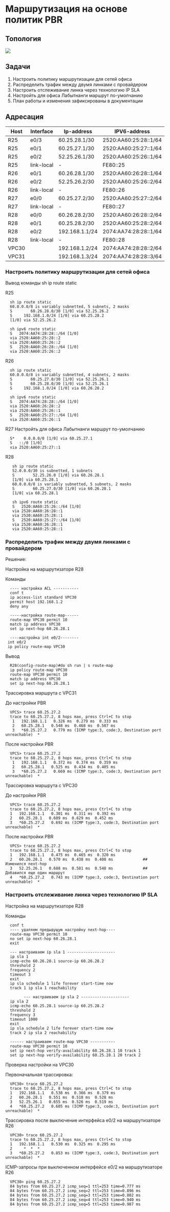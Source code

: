 # Маршрутизация на основе политик PBR

## Топология

![](topology.png)

## Задачи

1. Настроить политику маршрутизации для сетей офиса
2. Распределить трафик между двумя линками с провайдером
3. Настроить отслеживание линка через технологию IP SLA
4. Настройть для офиса Лабытнанги маршрут по-умолчанию
5. План работы и изменения зафиксированы в документации 

## Адресация

| Host  | Interface  | Ip-address     | IPV6-address          |
|-------|------------|----------------|-----------------------|
| R25   | e0/3       | 60.25.28.1/30  | 2520:AA60:25:28::1/64 |
| R25   | e0/1       | 60.25.27.1/30  | 2520:AA60:25:27::1/64 |
| R25   | e0/2       | 52.25.26.1/30  | 2520:AA60:25:26::1/64 |
| R25   | link-local | -              | FE80::25              |
| R26   | e0/1       | 60.26.28.1/30  | 2520:AA60:26:28::1/64 |
| R26   | e0/2       | 52.25.26.2/30  | 2520:AA60:25:26::2/64 |
| R26   | link-local | -              | FE80::26              |
| R27   | e0/0       | 60.25.27.2/30  | 2520:AA60:25:27::2/64 |
| R27   | link-local | -              | FE80::27              |
| R28   | e0/0       | 60.26.28.2/30  | 2520:AA60:26:28::2/64 |
| R28   | e0/1       | 60.25.28.2/30  | 2520:AA60:25:28::2/64 |
| R28   | e0/2       | 192.168.1.1/24 | 2074:AA74:28:28::1/64 |
| R28   | link-local | -              | FE80::28              |
| VPC30 |            | 192.168.1.2/24 | 2074:AA74:28:28::2/64 |
| VPC31 |            | 192.168.1.3/24 | 2074:AA74:28:28::3/64 |

### Настроить политику маршрутизации для сетей офиса

Вывод команды sh ip route static

R25

      sh ip route static
      60.0.0.0/8 is variably subnetted, 5 subnets, 2 masks 
      S        60.26.28.0/30 [1/0] via 52.25.26.2
      S     192.168.1.0/24 [1/0] via 60.25.28.2
      [1/0] via 52.25.26.2  

      sh ipv6 route static
      S   2074:AA74:28:28::/64 [1/0]  
      via 2520:AA60:25:28::2 
      via 2520:AA60:25:26::2  
      S   2520:AA60:26:28::/64 [1/0]   
      via 2520:AA60:25:26::2  

R26

      sh ip route static
      60.0.0.0/8 is variably subnetted, 4 subnets, 2 masks  
      S        60.25.27.0/30 [1/0] via 52.25.26.1
      S        60.25.28.0/30 [1/0] via 52.25.26.1
      S     192.168.1.0/24 [1/0] via 60.26.28.2 
      
      sh ipv6 route static
      S   2074:AA74:28:28::/64 [1/0]
      via 2520:AA60:26:28::2 
      via 2520:AA60:25:26::1  
      S   2520:AA60:25:27::/64 [1/0] 
      via 2520:AA60:25:26::1 
     
 R27  Настройть для офиса Лабытнанги маршрут по-умолчанию
 
      S*    0.0.0.0/0 [1/0] via 60.25.27.1 
      S   ::/0 [1/0]   
      via 2520:AA60:25:27::1  
      
 R28
 
       sh ip route static
       52.0.0.0/30 is subnetted, 1 subnets     
       S        52.25.26.0 [1/0] via 60.26.28.1 
       [1/0] via 60.25.28.1                                                                                      
       60.0.0.0/8 is variably subnetted, 5 subnets, 2 masks 
       S        60.25.27.0/30 [1/0] via 60.26.28.1  
       [1/0] via 60.25.28.1  

       sh ipv6 route static
       S   2520:AA60:25:26::/64 [1/0]
       via 2520:AA60:26:28::1
       via 2520:AA60:25:28::1
       S   2520:AA60:25:27::/64 [1/0]
       via 2520:AA60:26:28::1
       via 2520:AA60:25:28::1

### Распределить трафик между двумя линками с провайдером

Решение:

Настройка на маршрутизаторе R28

Команды

      ---- настройка ACL -----------
      conf t
      ip access-list standard VPC30
      permit host 192.168.1.2
      deny any
      
      -----настройка route-map------
      route-map VPC30 permit 10
      match ip address VPC30
      set ip next-hop 60.26.28.1
      
      ----настройка int e0/2--------
     int e0/2
     ip policy route-map VPC30
 
Вывод

      R28(config-route-map)#do sh run | s route-map
      ip policy route-map VPC30
      route-map VPC30 permit 10 
      match ip address VPC30
      set ip next-hop 60.26.28.1
      
Трассировка маршрута с VPC31

До настройки PBR

      VPCS> trace 60.25.27.2
      trace to 60.25.27.2, 8 hops max, press Ctrl+C to stop
       1   192.168.1.1   0.326 ms  0.279 ms  0.333 ms
       2   60.25.28.1   0.548 ms  0.468 ms  0.507 ms
       3   *60.25.27.2   0.779 ms (ICMP type:3, code:3, Destination port unreachable)  *

После настройки PBR

      VPCS> trace 60.25.27.2
      trace to 60.25.27.2, 8 hops max, press Ctrl+C to stop
       1   192.168.1.1   0.372 ms  0.374 ms  0.359 ms
       2   60.25.28.1   0.525 ms  0.434 ms  0.405 ms
       3   *60.25.27.2   0.669 ms (ICMP type:3, code:3, Destination port unreachable)  *
       
Трассировка маршрута с VPC30

До настройки PBR

      VPCS> trace 60.25.27.2
      trace to 60.25.27.2, 8 hops max, press Ctrl+C to stop 
      1   192.168.1.1   0.301 ms  0.311 ms  0.392 ms  
      2   60.25.28.1   0.609 ms  0.629 ms  0.452 ms     
      3   *60.25.27.2   0.692 ms (ICMP type:3, code:3, Destination port unreachable)  * 

После настройки PBR

      VPCS> trace 60.25.27.2     
      trace to 60.25.27.2, 8 hops max, press Ctrl+C to stop 
      1   192.168.1.1   0.475 ms  0.465 ms  0.320 ms   
      2   60.26.28.1   0.570 ms  0.438 ms  0.408 ms             ## Изменился next-hop
      3   52.25.26.1   0.688 ms  0.581 ms  0.548 ms             ## Добавился еще один маршрут
      4   *60.25.27.2   0.743 ms (ICMP type:3, code:3, Destination port unreachable)  * 


### Настроить отслеживание линка через технологию IP SLA

Настройка на маршрутизаторе R28

Команды

      conf t
      ---- удаляем предыдущую настройку next-hop----
      route-map VPC30 permit 10
      no set ip next-hop 60.26.28.1
      exit
      
      --- настраиваем ip sla 1 ---------------------
      ip sla 1
      icmp-echo 60.26.28.1 source-ip 60.26.28.2
      threshold 2
      frequency 2
      timeout 3
      exit
      ip sla schedule 1 life forever start-time now
      track 1 ip sla 1 reachability
      
            --- настраиваем ip sla 2 ---------------------
      ip sla 2
      icmp-echo 60.25.28.1 source-ip 60.25.28.2
      threshold 2
      frequency 3
      timeout 1000
      exit
      ip sla schedule 2 life forever start-time now
      track 2 ip sla 2 reachability
      
      ------ настраиваем route-map VPC30 -----------
      route-map VPC30 permit 10
      set ip next-hop verify-availability 60.26.28.1 10 track 1
      set ip next-hop verify-availability 60.25.28.1 20 track 2
      
      
  Проверка настройки на VPC30
  
  Первоначальная трассировка:
  
      VPC30> trace 60.25.27.2 
      trace to 60.25.27.2, 8 hops max, press Ctrl+C to stop  
      1   192.168.1.1   0.538 ms  0.366 ms  0.379 ms  
      2   60.26.28.1   0.551 ms  0.518 ms  0.528 ms  
      3   52.25.26.1   0.655 ms  0.526 ms  0.519 ms 
      4   *60.25.27.2   0.605 ms (ICMP type:3, code:3, Destination port unreachable)  * 
      
Трассировка после выключение интерфейса e0/2 на маршрутизаторе R26
      
      VPC30> trace 60.25.27.2    
      trace to 60.25.27.2, 8 hops max, press Ctrl+C to stop  
      1   192.168.1.1   0.530 ms  0.325 ms  0.295 ms  
      2     *  *  *    
      3   *60.25.27.2   0.853 ms (ICMP type:3, code:3, Destination port unreachable)  *
      
ICMP-запросы при выключенном интерфейсе e0/2 на маршрутизаторе R26

      VPC30> ping 60.25.27.2  
      84 bytes from 60.25.27.2 icmp_seq=1 ttl=253 time=0.777 ms  
      84 bytes from 60.25.27.2 icmp_seq=2 ttl=253 time=0.896 ms 
      84 bytes from 60.25.27.2 icmp_seq=3 ttl=253 time=0.802 ms  
      84 bytes from 60.25.27.2 icmp_seq=4 ttl=253 time=0.940 ms  
      84 bytes from 60.25.27.2 icmp_seq=5 ttl=253 time=0.987 ms 
